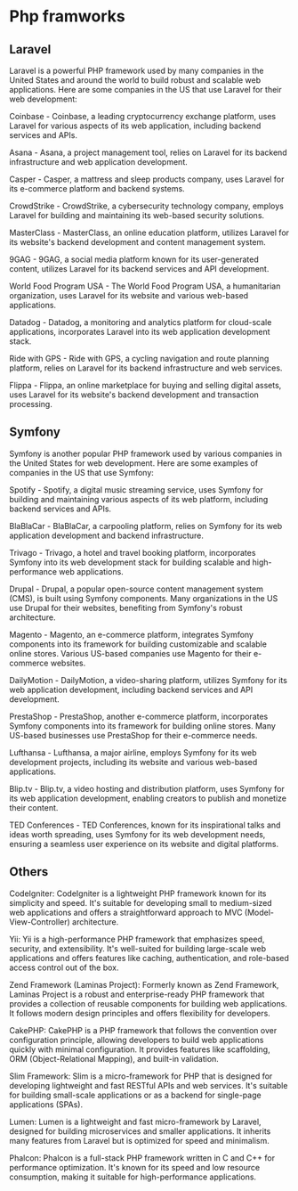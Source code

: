 # Php framworks

## Laravel

Laravel is a powerful PHP framework used by many companies in the United States and around the world to build robust and scalable web applications. Here are some companies in the US that use Laravel for their web development:

Coinbase - Coinbase, a leading cryptocurrency exchange platform, uses Laravel for various aspects of its web application, including backend services and APIs.

Asana - Asana, a project management tool, relies on Laravel for its backend infrastructure and web application development.

Casper - Casper, a mattress and sleep products company, uses Laravel for its e-commerce platform and backend systems.

CrowdStrike - CrowdStrike, a cybersecurity technology company, employs Laravel for building and maintaining its web-based security solutions.

MasterClass - MasterClass, an online education platform, utilizes Laravel for its website's backend development and content management system.

9GAG - 9GAG, a social media platform known for its user-generated content, utilizes Laravel for its backend services and API development.

World Food Program USA - The World Food Program USA, a humanitarian organization, uses Laravel for its website and various web-based applications.

Datadog - Datadog, a monitoring and analytics platform for cloud-scale applications, incorporates Laravel into its web application development stack.

Ride with GPS - Ride with GPS, a cycling navigation and route planning platform, relies on Laravel for its backend infrastructure and web services.

Flippa - Flippa, an online marketplace for buying and selling digital assets, uses Laravel for its website's backend development and transaction processing.

## Symfony

Symfony is another popular PHP framework used by various companies in the United States for web development. Here are some examples of companies in the US that use Symfony:

Spotify - Spotify, a digital music streaming service, uses Symfony for building and maintaining various aspects of its web platform, including backend services and APIs.

BlaBlaCar - BlaBlaCar, a carpooling platform, relies on Symfony for its web application development and backend infrastructure.

Trivago - Trivago, a hotel and travel booking platform, incorporates Symfony into its web development stack for building scalable and high-performance web applications.

Drupal - Drupal, a popular open-source content management system (CMS), is built using Symfony components. Many organizations in the US use Drupal for their websites, benefiting from Symfony's robust architecture.

Magento - Magento, an e-commerce platform, integrates Symfony components into its framework for building customizable and scalable online stores. Various US-based companies use Magento for their e-commerce websites.

DailyMotion - DailyMotion, a video-sharing platform, utilizes Symfony for its web application development, including backend services and API development.

PrestaShop - PrestaShop, another e-commerce platform, incorporates Symfony components into its framework for building online stores. Many US-based businesses use PrestaShop for their e-commerce needs.

Lufthansa - Lufthansa, a major airline, employs Symfony for its web development projects, including its website and various web-based applications.

Blip.tv - Blip.tv, a video hosting and distribution platform, uses Symfony for its web application development, enabling creators to publish and monetize their content.

TED Conferences - TED Conferences, known for its inspirational talks and ideas worth spreading, uses Symfony for its web development needs, ensuring a seamless user experience on its website and digital platforms.

## Others

CodeIgniter: CodeIgniter is a lightweight PHP framework known for its simplicity and speed. It's suitable for developing small to medium-sized web applications and offers a straightforward approach to MVC (Model-View-Controller) architecture.

Yii: Yii is a high-performance PHP framework that emphasizes speed, security, and extensibility. It's well-suited for building large-scale web applications and offers features like caching, authentication, and role-based access control out of the box.

Zend Framework (Laminas Project): Formerly known as Zend Framework, Laminas Project is a robust and enterprise-ready PHP framework that provides a collection of reusable components for building web applications. It follows modern design principles and offers flexibility for developers.

CakePHP: CakePHP is a PHP framework that follows the convention over configuration principle, allowing developers to build web applications quickly with minimal configuration. It provides features like scaffolding, ORM (Object-Relational Mapping), and built-in validation.

Slim Framework: Slim is a micro-framework for PHP that is designed for developing lightweight and fast RESTful APIs and web services. It's suitable for building small-scale applications or as a backend for single-page applications (SPAs).

Lumen: Lumen is a lightweight and fast micro-framework by Laravel, designed for building microservices and smaller applications. It inherits many features from Laravel but is optimized for speed and minimalism.

Phalcon: Phalcon is a full-stack PHP framework written in C and C++ for performance optimization. It's known for its speed and low resource consumption, making it suitable for high-performance applications.
